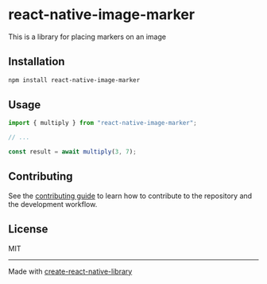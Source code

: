 # react-native-image-marker
This is a library for placing markers on an image
## Installation

```sh
npm install react-native-image-marker
```

## Usage

```js
import { multiply } from "react-native-image-marker";

// ...

const result = await multiply(3, 7);
```

## Contributing

See the [contributing guide](CONTRIBUTING.md) to learn how to contribute to the repository and the development workflow.

## License

MIT

---

Made with [create-react-native-library](https://github.com/callstack/react-native-builder-bob)
